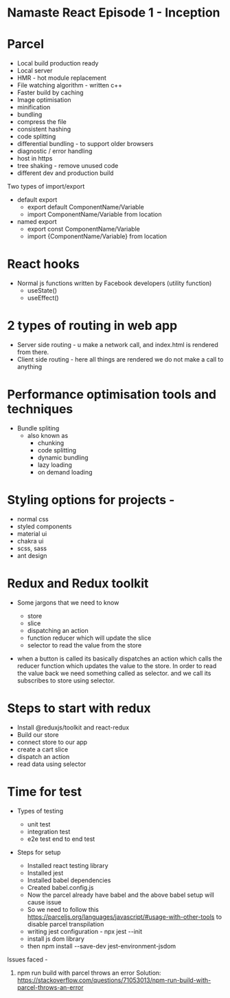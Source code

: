 # Namaste React Episode 1 - Inception



# Parcel
- Local build production ready
- Local server
- HMR - hot module replacement
- File watching algorithm - written c++
- Faster build by caching
- Image optimisation
- minification 
- bundling
- compress the file
- consistent hashing
- code splitting
- differential bundling - to support older browsers
- diagnostic / error handling 
- host in https
- tree shaking - remove unused code 
- different dev and production build

Two types of import/export
 - default export 
    - export default ComponentName/Variable
    - import ComponentName/Variable from location
 - named export
    - export const ComponentName/Variable
    - import {ComponentName/Variable} from location

# React hooks
- Normal js functions written by Facebook developers (utility function)
   - useState()
   - useEffect()
   

# 2 types of routing in web app
   - Server side routing - u make a network call, and index.html is rendered from there.
   - Client side routing -  here all things are rendered we do not make a call to anything

# Performance optimisation tools and techniques
   - Bundle spliting
      - also known as
         - chunking
         - code splitting
         - dynamic bundling
         - lazy loading
         - on demand loading

# Styling options for projects -
   - normal css
   - styled components
   - material ui
   - chakra ui
   - scss, sass 
   - ant design

# Redux and Redux toolkit 
   - Some jargons that we need to know 
      - store
      - slice
      - dispatching an action
      - function reducer which will update the slice
      - selector to read the value from the store

- when a button is called its basically dispatches an action which calls the reducer function which updates the value to the store. In order to read the value back we need something called as selector. and we call its subscribes to store using selector.

# Steps to start with redux
   - Install @reduxjs/toolkit and react-redux
   - Build our store
   - connect store to our app
   - create a cart slice
   - dispatch an action 
   - read data using selector

# Time for test
   - Types of testing
      - unit test
      - integration test
      - e2e test end to end test

   - Steps for setup 
      - Installed react testing library
      - Installed jest 
      - Installed babel dependencies
      - Created babel.config.js
      - Now the parcel already have babel and the above babel setup will cause issue 
      - So we need to follow this https://parceljs.org/languages/javascript/#usage-with-other-tools to disable parcel transpilation
      - writing jest configuration - npx jest --init
      - install js dom library
      - then npm install --save-dev jest-environment-jsdom


Issues faced - 
1. npm run build with parcel throws an error
Solution: https://stackoverflow.com/questions/71053013/npm-run-build-with-parcel-throws-an-error
